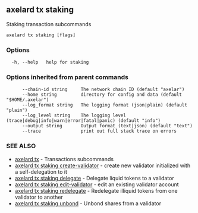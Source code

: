 ## axelard tx staking

Staking transaction subcommands

```
axelard tx staking [flags]
```

### Options

```
  -h, --help   help for staking
```

### Options inherited from parent commands

```
      --chain-id string     The network chain ID (default "axelar")
      --home string         directory for config and data (default "$HOME/.axelar")
      --log_format string   The logging format (json|plain) (default "plain")
      --log_level string    The logging level (trace|debug|info|warn|error|fatal|panic) (default "info")
      --output string       Output format (text|json) (default "text")
      --trace               print out full stack trace on errors
```

### SEE ALSO

- [axelard tx](/cli-docs/v0_29_1/axelard_tx) - Transactions subcommands
- [axelard tx staking create-validator](/cli-docs/v0_29_1/axelard_tx_staking_create-validator) - create new validator initialized with a self-delegation to it
- [axelard tx staking delegate](/cli-docs/v0_29_1/axelard_tx_staking_delegate) - Delegate liquid tokens to a validator
- [axelard tx staking edit-validator](/cli-docs/v0_29_1/axelard_tx_staking_edit-validator) - edit an existing validator account
- [axelard tx staking redelegate](/cli-docs/v0_29_1/axelard_tx_staking_redelegate) - Redelegate illiquid tokens from one validator to another
- [axelard tx staking unbond](/cli-docs/v0_29_1/axelard_tx_staking_unbond) - Unbond shares from a validator
